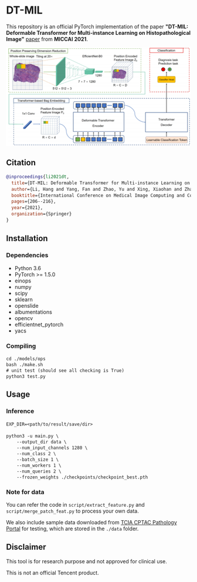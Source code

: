 # DT-MIL

This repository is an official PyTorch implementation of the paper 
**"DT-MIL: Deformable Transformer for Multi-instance Learning on Histopathological Image"** [paper](https://link.springer.com/chapter/10.1007/978-3-030-87237-3_20) 
from **MICCAI 2021**.

![](./figs/arch.png)

## Citation
```bibtex
@inproceedings{li2021dt,
  title={DT-MIL: Deformable Transformer for Multi-instance Learning on Histopathological Image},
  author={Li, Hang and Yang, Fan and Zhao, Yu and Xing, Xiaohan and Zhang, Jun and Gao, Mingxuan and Huang, Junzhou and Wang, Liansheng and Yao, Jianhua},
  booktitle={International Conference on Medical Image Computing and Computer-Assisted Intervention},
  pages={206--216},
  year={2021},
  organization={Springer}
}
```


## Installation
### Dependencies
* Python 3.6
* PyTorch >= 1.5.0
* einops
* numpy
* scipy
* sklearn
* openslide
* albumentations
* opencv
* efficientnet_pytorch
* yacs


### Compiling
```shell script
cd ./models/ops
bash ./make.sh
# unit test (should see all checking is True)
python3 test.py
```

## Usage

### Inference


```shell script
EXP_DIR=<path/to/result/save/dir>

python3 -u main.py \
    --output_dir data \
    --num_input_channels 1280 \
    --num_class 2 \
    --batch_size 1 \
    --num_workers 1 \
    --num_queries 2 \
    --frozen_weights ./checkpoints/checkpoint_best.pth
```

### Note for data

You can refer the code in `script/extract_feature.py` and `script/merge_patch_feat.py` to process your own data.

We also include sample data downloaded from [TCIA CPTAC Pathology Portal](https://cancerimagingarchive.net/datascope/cptac/home/) for testing, which are stored in the `./data` folder.


## Disclaimer

This tool is for research purpose and not approved for clinical use.

This is not an official Tencent product.